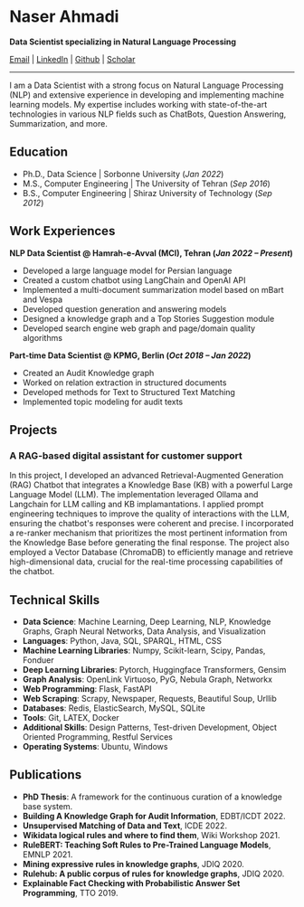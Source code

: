 # Naser Ahmadi

**Data Scientist specializing in Natural Language Processing**

[Email](mailto:ahmadi.naser68@gmail.com) | [LinkedIn](https://www.linkedin.com/in/naser-ahmadi-ab028419a/) | [Github](https://github.com/naserahmadi) | [Scholar](https://scholar.google.com/citations?user=wk5Hb14AAAAJ&hl=en)

---

I am a Data Scientist with a strong focus on Natural Language Processing (NLP) and extensive experience in developing and implementing machine learning models. My expertise includes working with state-of-the-art technologies in various NLP fields such as ChatBots, Question Answering, Summarization, and more.

## Education
- Ph.D., Data Science | Sorbonne University (_Jan 2022_)								       		
- M.S., Computer Engineering	| The University of Tehran (_Sep 2016_)	 			        		
- B.S., Computer Engineering | Shiraz University of Technology (_Sep 2012_)


## Work Experiences

**NLP Data Scientist @ Hamrah-e-Avval (MCI), Tehran (_Jan 2022 – Present_)**
- Developed a large language model for Persian language
- Created a custom chatbot using LangChain and OpenAI API
- Implemented a multi-document summarization model based on mBart and Vespa
- Developed question generation and answering models
- Designed a knowledge graph and a Top Stories Suggestion module
- Developed search engine web graph and page/domain quality algorithms

**Part-time Data Scientist @ KPMG, Berlin (_Oct 2018 – Jan 2022_)**
- Created an Audit Knowledge graph
- Worked on relation extraction in structured documents
- Developed methods for Text to Structured Text Matching
- Implemented topic modeling for audit texts

## Projects 
### A RAG-based digital assistant for customer support
In this project, I developed an advanced Retrieval-Augmented Generation (RAG) Chatbot that integrates a Knowledge Base (KB) with a powerful Large Language Model (LLM). The implementation leveraged Ollama and Langchain for LLM calling and KB implamantations. I applied prompt engineering techniques to improve the quality of interactions with the LLM, ensuring the chatbot's responses were coherent and precise. I incorporated a re-ranker mechanism that prioritizes the most pertinent information from the Knowledge Base before generating the final response. The project also employed a Vector Database (ChromaDB) to efficiently manage and retrieve high-dimensional data, crucial for the real-time processing capabilities of the chatbot. 






## Technical Skills

- **Data Science**: Machine Learning, Deep Learning, NLP, Knowledge Graphs, Graph Neural Networks, Data Analysis, and Visualization
- **Languages**: Python, Java, SQL, SPARQL, HTML, CSS
- **Machine Learning Libraries**: Numpy, Scikit-learn, Scipy, Pandas, Fonduer
- **Deep Learning Libraries**: Pytorch, Huggingface Transformers, Gensim
- **Graph Analysis**: OpenLink Virtuoso, PyG, Nebula Graph, Networkx
- **Web Programming**: Flask, FastAPI
- **Web Scraping**: Scrapy, Newspaper, Requests, Beautiful Soup, Urllib
- **Databases**: Redis, ElasticSearch, MySQL, SQLite
- **Tools**: Git, LATEX, Docker
- **Additional Skills**: Design Patterns, Test-driven Development, Object Oriented Programming, Restful Services
- **Operating Systems**: Ubuntu, Windows


## Publications

- **PhD Thesis**: A framework for the continuous curation of a knowledge base system.
- **Building A Knowledge Graph for Audit Information**, EDBT/ICDT 2022.
- **Unsupervised Matching of Data and Text**, ICDE 2022.
- **Wikidata logical rules and where to find them**, Wiki Workshop 2021.
- **RuleBERT: Teaching Soft Rules to Pre-Trained Language Models**, EMNLP 2021.
- **Mining expressive rules in knowledge graphs**, JDIQ 2020.
- **Rulehub: A public corpus of rules for knowledge graphs**, JDIQ 2020.
- **Explainable Fact Checking with Probabilistic Answer Set Programming**, TTO 2019.
